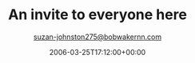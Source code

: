 ---
title: 'An invite to everyone here'
posts: 1
hash: 't491'
author: 'suzan-johnston275@bobwakernn.com'
date: 2006-03-25T17:12:00+00:00
sources:
  - http://forums.tokipona.org/viewtopic.php%3Ft=491.html
---